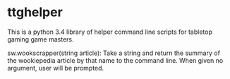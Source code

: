 # ttghelper

This is a python 3.4 library of helper command line scripts for tabletop gaming game masters.

sw.wookscrapper(string article):
	Take a string and return the summary of the wookiepedia article by that name to the command line. When given no argument, user will be prompted.
  
